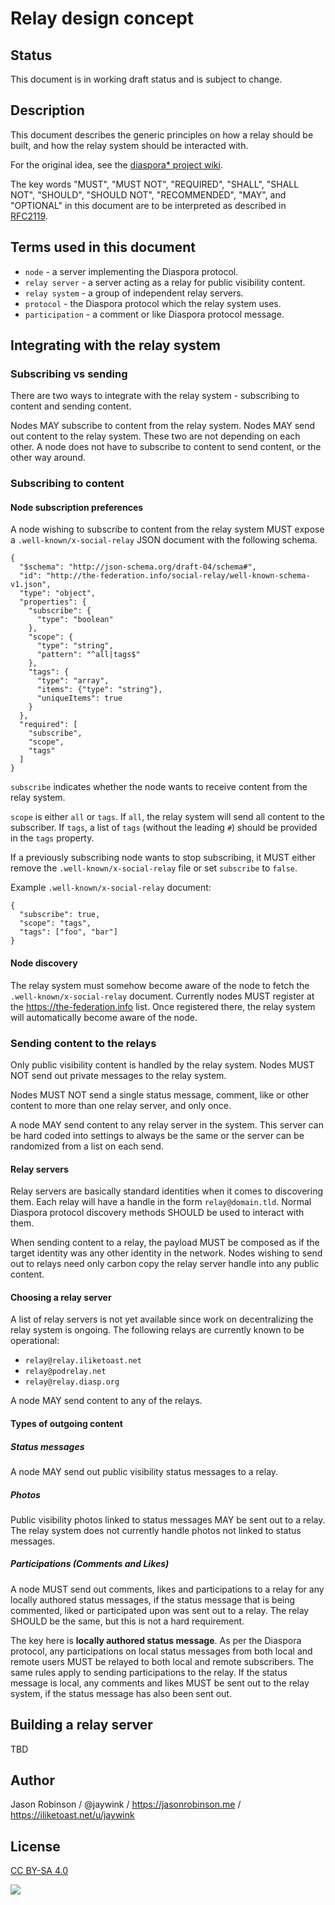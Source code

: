 # Relay design concept

## Status

This document is in working draft status and is subject to change.

## Description

This document describes the generic principles on how a relay should be built, and how the relay system should be interacted with.

For the original idea, see the [diaspora* project wiki](https://wiki.diasporafoundation.org/Relay_servers_for_public_posts).

The key words "MUST", "MUST NOT", "REQUIRED", "SHALL", "SHALL NOT", "SHOULD", "SHOULD NOT", "RECOMMENDED", "MAY", and "OPTIONAL" in this document are to be interpreted as described in [RFC2119](https://www.w3.org/TR/activitystreams-core/#bib-RFC2119).

## Terms used in this document

* `node` - a server implementing the Diaspora protocol.
* `relay server` - a server acting as a relay for public visibility content.
* `relay system` - a group of independent relay servers.
* `protocol` - the Diaspora protocol which the relay system uses.
* `participation` - a comment or like Diaspora protocol message.

## Integrating with the relay system

### Subscribing vs sending

There are two ways to integrate with the relay system - subscribing to content and sending content.

Nodes MAY subscribe to content from the relay system. Nodes MAY send out content to the relay system. These two are not depending on each other. A node does not have to subscribe to content to send content, or the other way around.

### Subscribing to content

#### Node subscription preferences

A node wishing to subscribe to content from the relay system MUST expose a `.well-known/x-social-relay` JSON document with the following schema.

    {
      "$schema": "http://json-schema.org/draft-04/schema#",
      "id": "http://the-federation.info/social-relay/well-known-schema-v1.json",
      "type": "object",
      "properties": {
        "subscribe": {
          "type": "boolean"
        },
        "scope": {
          "type": "string",
          "pattern": "^all|tags$"
        },
        "tags": {
          "type": "array",
          "items": {"type": "string"},
          "uniqueItems": true
        }
      },
      "required": [
        "subscribe",
        "scope",
        "tags"
      ]
    }

`subscribe` indicates whether the node wants to receive content from the relay system.

`scope` is either `all` or `tags`. If `all`, the relay system will send all content to the subscriber. If `tags`, a list of `tags` (without the leading `#`) should be provided in the `tags` property.

If a previously subscribing node wants to stop subscribing, it MUST either remove the `.well-known/x-social-relay` file or set `subscribe` to `false`.

Example `.well-known/x-social-relay` document:

    {
      "subscribe": true,
      "scope": "tags",
      "tags": ["foo", "bar"]
    }

#### Node discovery

The relay system must somehow become aware of the node to fetch the `.well-known/x-social-relay` document. Currently nodes MUST register at the https://the-federation.info list. Once registered there, the relay system will automatically become aware of the node.

### Sending content to the relays

Only public visibility content is handled by the relay system. Nodes MUST NOT send out private messages to the relay system.

Nodes MUST NOT send a single status message, comment, like or other content to more than one relay server, and only once.

A node MAY send content to any relay server in the system. This server can be hard coded into settings to always be the same or the server can be randomized from a list on each send.

#### Relay servers

Relay servers are basically standard identities when it comes to discovering them. Each relay will have a handle in the form `relay@domain.tld`. Normal Diaspora protocol discovery methods SHOULD be used to interact with them.

When sending content to a relay, the payload MUST be composed as if the target identity was any other identity in the network. Nodes wishing to send out to relays need only carbon copy the relay server handle into any public content.

#### Choosing a relay server

A list of relay servers is not yet available since work on decentralizing the relay system is ongoing. The following relays are currently known to be operational:

* `relay@relay.iliketoast.net`
* `relay@podrelay.net`
* `relay@relay.diasp.org`

A node MAY send content to any of the relays.

#### Types of outgoing content

##### Status messages

A node MAY send out public visibility status messages to a relay.

##### Photos

Public visibility photos linked to status messages MAY be sent out to a relay. The relay system does not currently handle photos not linked to status messages.

##### Participations (Comments and Likes)

A node MUST send out comments, likes and participations to a relay for any locally authored status messages, if the status message that is being commented, liked or participated upon was sent out to a relay. The relay SHOULD be the same, but this is not a hard requirement.

The key here is **locally authored status message**. As per the Diaspora protocol, any participations on local status messages from both local and remote users MUST be relayed to both local and remote subscribers. The same rules apply to sending participations to the relay. If the status message is local, any comments and likes MUST be sent out to the relay system, if the status message has also been sent out.

## Building a relay server

TBD

## Author

Jason Robinson / @jaywink / https://jasonrobinson.me / https://iliketoast.net/u/jaywink

## License

[CC BY-SA 4.0](http://creativecommons.org/licenses/by-sa/4.0/)

![](https://i.creativecommons.org/l/by-sa/4.0/88x31.png)
